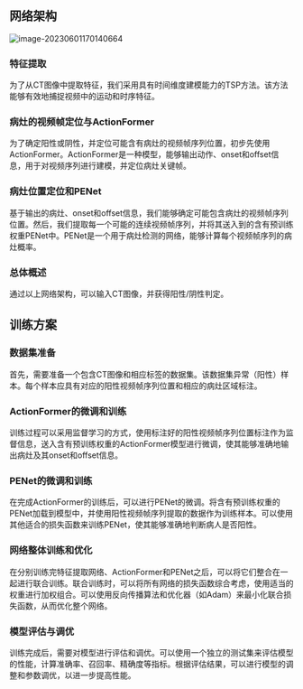 ## 网络架构

![image-20230601170140664](C:\Users\Admin\Desktop\大创模型图绘制.png)

### 特征提取

为了从CT图像中提取特征，我们采用具有时间维度建模能力的TSP方法。该方法能够有效地捕捉视频中的运动和时序特征。

### 病灶的视频帧定位与ActionFormer

为了确定阳性或阴性，并定位可能含有病灶的视频帧序列位置，初步先使用ActionFormer。ActionFormer是一种模型，能够输出动作、onset和offset信息，用于对视频序列进行建模，并定位病灶关键帧。

### 病灶位置定位和PENet

基于输出的病灶、onset和offset信息，我们能够确定可能包含病灶的视频帧序列位置。然后，我们提取每一个可能的连续视频帧序列，并将其送入到的含有预训练权重PENet中。PENet是一个用于病灶检测的网络，能够计算每个视频帧序列的病灶概率。

### 总体概述

通过以上网络架构，可以输入CT图像，并获得阳性/阴性判定。

## 训练方案

### 数据集准备

首先，需要准备一个包含CT图像和相应标签的数据集。该数据集异常（阳性）样本。每个样本应具有对应的阳性视频帧序列位置和相应的病灶区域标注。

### ActionFormer的微调和训练

训练过程可以采用监督学习的方式，使用标注好的阳性视频帧序列位置标注作为监督信息，送入含有预训练权重的ActionFormer模型进行微调，使其能够准确地输出病灶及其onset和offset信息。

### PENet的微调和训练

在完成ActionFormer的训练后，可以进行PENet的微调。将含有预训练权重的PENet加载到模型中，并使用阳性视频帧序列提取的数据作为训练样本。可以使用其他适合的损失函数来训练PENet，使其能够准确地判断病人是否阳性。

### 网络整体训练和优化

在分别训练完特征提取网络、ActionFormer和PENet之后，可以将它们整合在一起进行联合训练。联合训练时，可以将所有网络的损失函数综合考虑，使用适当的权重进行加权组合。可以使用反向传播算法和优化器（如Adam）来最小化联合损失函数，从而优化整个网络。

### 模型评估与调优

训练完成后，需要对模型进行评估和调优。可以使用一个独立的测试集来评估模型的性能，计算准确率、召回率、精确度等指标。根据评估结果，可以进行模型的调整和参数调优，以进一步提高性能。

